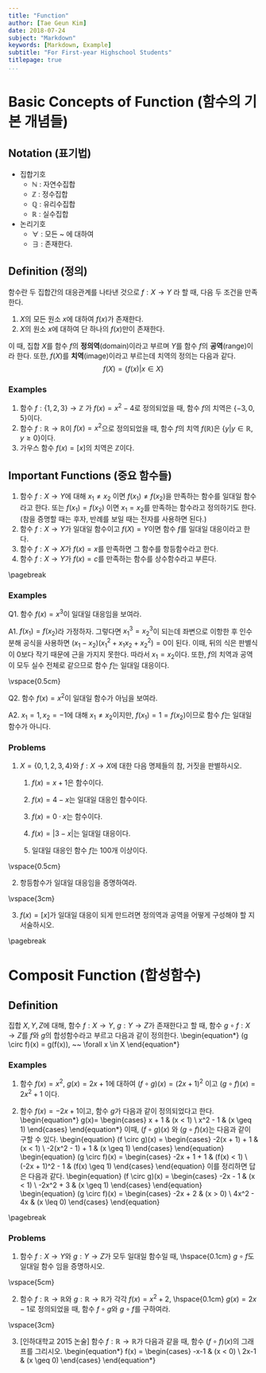 ```yaml
---
title: "Function"
author: [Tae Geun Kim]
date: 2018-07-24
subject: "Markdown"
keywords: [Markdown, Example]
subtitle: "For First-year Highschool Students"
titlepage: true
...
```


# Basic Concepts of Function (함수의 기본 개념들)

## Notation (표기법)

* 집합기호
    * $\mathbb{N}$ : 자연수집합
    * $\mathbb{Z}$ : 정수집합
    * $\mathbb{Q}$ : 유리수집합
    * $\mathbb{R}$ : 실수집합
* 논리기호
    * $\forall$ : 모든 ~ 에 대하여
    * $\exists$ : 존재한다.

## Definition (정의)

함수란 두 집합간의 대응관계를 나타낸 것으로 $f: X \rightarrow Y$ 라 할 때, 다음 두 조건을 만족한다.

1. $X$의 모든 원소 $x$에 대하여 $f(x)$가 존재한다.
2. $X$의 원소 $x$에 대하여 단 하나의 $f(x)$만이 존재한다.

이 때, 집합 $X$를 함수 $f$의 **정의역**(domain)이라고 부르며 $Y$를 함수 $f$의 **공역**(range)이라 한다.
또한, $f(X)$를 **치역**(image)이라고 부르는데 치역의 정의는 다음과 같다.
$$f(X) = \left\{f(x) | x \in X \right\} $$

### Examples
1. 함수 $f:\{1,2,3\} \rightarrow \mathbb{Z}$ 가 $f(x) = x^2 -4$로 정의되었을 때, 함수 $f$의 치역은 $\{-3, 0, 5\}$이다. 
2. 함수 $f:\mathbb{R} \rightarrow \mathbb{R}$이 $f(x) = x^2$으로 정의되었을 때, 함수 $f$의 치역 $f(\mathbb{R})$은 $\{y | y\in\mathbb{R}, y\geq 0\}$이다.
3. 가우스 함수 $f(x) = [x]$의 치역은 $\mathbb{Z}$이다.

## Important Functions (중요 함수들)

1. 함수 $f: X \rightarrow Y$에 대해 $x_1 \neq x_2$ 이면 $f(x_1)\neq f(x_2)$을 만족하는 함수를 일대일 함수라고 한다. 또는 $f(x_1) = f(x_2)$ 이면 $x_1 = x_2$를 만족하는 함수라고 정의하기도 한다. (참을 증명할 때는 후자, 반례를 보일 때는 전자를 사용하면 된다.)
2. 함수 $f: X\rightarrow Y$가 일대일 함수이고 $f(X) = Y$이면 함수 $f$를 일대일 대응이라고 한다.
3. 함수 $f : X \rightarrow X$가 $f(x) = x$를 만족하면 그 함수를 항등함수라고 한다.
4. 함수 $f: X \rightarrow Y$가 $f(x) = c$를 만족하는 함수를 상수함수라고 부른다.

\pagebreak

### Examples

Q1. 함수 $f(x) = x^3$이 일대일 대응임을 보여라.

A1. $f(x_1) = f(x_2)$라 가정하자. 그렇다면 $x_1^3 = x_2^3$이 되는데 좌변으로 이항한 후 인수분해 공식을 사용하면 $(x_1 - x_2)(x_1^2 + x_1 x_2 + x_2^2) = 0$이 된다. 이때, 뒤의 식은 판별식이 0보다 작기 때문에 근을 가지지 못한다. 따라서 $x_1 = x_2$이다. 또한, $f$의 치역과 공역이 모두 실수 전체로 같으므로 함수 $f$는 일대일 대응이다.

\vspace{0.5cm}

Q2. 함수 $f(x) = x^2$이 일대일 함수가 아님을 보여라.

A2. $x_1 = 1,\, x_2 = -1$에 대해 $x_1 \neq x_2$이지만, $f(x_1) = 1 = f(x_2)$이므로 함수 $f$는 일대일 함수가 아니다.

### Problems

1. $X = \{0,1,2,3,4\}$와 $f: X \rightarrow X$에 대한 다음 명제들의 참, 거짓을 판별하시오.

    1) $f(x) = x+1$은 함수이다.

    2) $f(x) = 4 - x$는 일대일 대응인 함수이다.

    3) $f(x) = 0 \cdot x$는 함수이다.

    4) $f(x) = |3 - x|$는 일대일 대응이다.

    5) 일대일 대응인 함수 $f$는 100개 이상이다.

\vspace{0.5cm}

2. 항등함수가 일대일 대응임을 증명하여라.

\vspace{3cm}

3. $f(x) = [x]$가 일대일 대응이 되게 만드려면 정의역과 공역을 어떻게 구성해야 할 지 서술하시오.

\pagebreak

# Composit Function (합성함수)

## Definition

집합 $X,Y,Z$에 대해, 함수 $f: X \rightarrow Y$, $g: Y \rightarrow Z$가 존재한다고 할 때, 함수 $g \circ f : X \rightarrow  Z$를 $f$와 $g$의 합성함수라고 부르고 다음과 같이 정의한다.
\begin{equation*}
    (g \circ f)(x) = g(f(x)), ~~ \forall x \in X
\end{equation*}

### Examples

1. 함수 $f(x) = x^2$, $g(x) = 2x+1$에 대하여 $(f\circ g)(x) = (2x + 1)^2$ 이고 $(g \circ f)(x) = 2x^2 + 1$ 이다.

2. 함수 $f(x) = -2x + 1$이고, 함수 $g$가 다음과 같이 정의되었다고 한다.
\begin{equation*}
    g(x)=
    \begin{cases}
        x + 1 & (x < 1) \\
        x^2 - 1 & (x \geq 1)
    \end{cases}
\end{equation*}
이때, $(f \circ g)(x)$ 와 $(g \circ f)(x)$는 다음과 같이 구할 수 있다.
\begin{equation}
    (f \circ g)(x) =
    \begin{cases}
        -2(x + 1) + 1 & (x < 1) \\
        -2(x^2 - 1) + 1 & (x \geq 1)
    \end{cases}
\end{equation}
\begin{equation}
    (g \circ f)(x) =
    \begin{cases}
        -2x + 1 + 1 & (f(x) < 1) \\
        (-2x + 1)^2 - 1 & (f(x) \geq 1)
    \end{cases}
\end{equation}
이를 정리하면 답은 다음과 같다.
\begin{equation}
    (f \circ g)(x) =
    \begin{cases}
        -2x - 1 & (x < 1) \\
        -2x^2 + 3 & (x \geq 1)
    \end{cases}
\end{equation}
\begin{equation}
    (g \circ f)(x) =
    \begin{cases}
        -2x + 2 & (x > 0) \\
        4x^2 - 4x & (x \leq 0)
    \end{cases}
\end{equation}

\pagebreak

### Problems

1. 함수 $f: X \rightarrow Y$와 $g: Y \rightarrow Z$가 모두 일대일 함수일 때, \hspace{0.1cm} $g \circ f$도 일대일 함수 임을 증명하시오.

\vspace{5cm}

2. 함수 $f: \mathbb{R} \rightarrow \mathbb{R}$와 $g: \mathbb{R} \rightarrow \mathbb{R}$가 각각 $f(x) = x^2 + 2$, \hspace{0.1cm} $g(x) = 2x - 1$로 정의되었을 때, 함수 $f \circ g$와 $g \circ f$를 구하여라.

\vspace{3cm}

3. [인하대학교 2015 논술] 함수 $f: \mathbb{R} \rightarrow \mathbb{R}$가 다음과 같을 때, 함수 $(f \circ f)(x)$의 그래프를 그리시오.
\begin{equation*}
    f(x) = 
    \begin{cases}
        -x-1 & (x < 0) \\
        2x-1 & (x \geq 0)
    \end{cases}
\end{equation*}